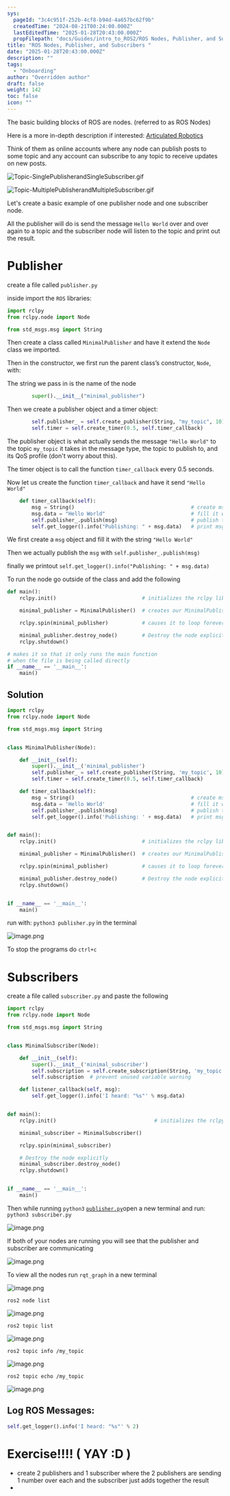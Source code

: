 ```yaml
---
sys:
  pageId: "3c4c951f-252b-4cf8-b94d-4a657bc62f9b"
  createdTime: "2024-08-21T00:24:00.000Z"
  lastEditedTime: "2025-01-28T20:43:00.000Z"
  propFilepath: "docs/Guides/intro_to_ROS2/ROS Nodes, Publisher, and Subscribers .md"
title: "ROS Nodes, Publisher, and Subscribers "
date: "2025-01-28T20:43:00.000Z"
description: ""
tags:
  - "Onboarding"
author: "Overridden author"
draft: false
weight: 142
toc: false
icon: ""
---
```


The basic building blocks of ROS are nodes. (referred to as ROS Nodes)

Here is a more in-depth description if interested: [Articulated Robotics](https://articulatedrobotics.xyz/tutorials/ready-for-ros/ros-overview#2-nodes)

Think of them as online accounts where any node can publish posts to some topic and any account can subscribe to any topic to receive updates on new posts.

![Topic-SinglePublisherandSingleSubscriber.gif](https://docs.ros.org/en/humble/_images/Topic-SinglePublisherandSingleSubscriber.gif)

![Topic-MultiplePublisherandMultipleSubscriber.gif](https://docs.ros.org/en/humble/_images/Topic-MultiplePublisherandMultipleSubscriber.gif)

Let's create a basic example of one publisher node and one subscriber node.

All the publisher will do is send the message `Hello World` over and over again to a topic and the subscriber node will listen to the topic and print out the result.

# Publisher

create a file called `publisher.py` 

inside import the `ROS` libraries:

```python
import rclpy
from rclpy.node import Node

from std_msgs.msg import String
```

Then create a class called `MinimalPublisher` and have it extend the `Node` class we imported.

Then in the constructor, we first run the parent class’s constructor, `Node`, with:

The string we pass in is the name of the node

```python
        super().__init__("minimal_publisher")
```

Then we create a publisher object and a timer object:

```python
        self.publisher_ = self.create_publisher(String, "my_topic", 10)
        self.timer = self.create_timer(0.5, self.timer_callback)
```

The publisher object is what actually sends the message `"Hello World"` to the topic `my_topic` it takes in the message type, the topic to publish to, and its QoS profile (don't worry about this).

The timer object is to call the function `timer_callback` every 0.5 seconds.

Now let us create the function `timer_callback` and have it send `"Hello World"`

```python
    def timer_callback(self):
        msg = String()                                      # create msg object
        msg.data = "Hello World"                            # fill it with data
        self.publisher_.publish(msg)                        # publish the message
        self.get_logger().info("Publishing: " + msg.data)   # print msg
```

We first create a `msg` object and fill it with the string `"Hello World"`

Then we actually publish the `msg` with `self.publisher_.publish(msg)`

finally we printout `self.get_logger().info("Publishing: " + msg.data)`

To run the node go outside of the class and add the following

```python
def main():
    rclpy.init()                            # initializes the rclpy library

    minimal_publisher = MinimalPublisher()  # creates our MinimalPublisher object

    rclpy.spin(minimal_publisher)           # causes it to loop forever

    minimal_publisher.destroy_node()        # Destroy the node explicitly
    rclpy.shutdown()

# makes it so that it only runs the main function
# when the file is being called directly
if __name__ == '__main__': 
    main()
```

## Solution

```python
import rclpy
from rclpy.node import Node

from std_msgs.msg import String


class MinimalPublisher(Node):

    def __init__(self):
        super().__init__('minimal_publisher')
        self.publisher_ = self.create_publisher(String, 'my_topic', 10)
        self.timer = self.create_timer(0.5, self.timer_callback)

    def timer_callback(self):
        msg = String()                                      # create msg object
        msg.data = 'Hello World'                            # fill it with data
        self.publisher_.publish(msg)                        # publish the message
        self.get_logger().info('Publishing: ' + msg.data)   # print msg


def main():
    rclpy.init()                            # initializes the rclpy library

    minimal_publisher = MinimalPublisher()  # creates our MinimalPublisher object

    rclpy.spin(minimal_publisher)           # causes it to loop forever

    minimal_publisher.destroy_node()        # Destroy the node explicitly
    rclpy.shutdown()


if __name__ == '__main__':
    main()
```

run with: `python3 publisher.py` in the terminal

![image.png](https://prod-files-secure.s3.us-west-2.amazonaws.com/d518164a-d88e-44d1-a4ee-3adb3bd8bce0/9214accb-ad5b-44f1-a31c-b3167c59138b/image.png?X-Amz-Algorithm=AWS4-HMAC-SHA256&X-Amz-Content-Sha256=UNSIGNED-PAYLOAD&X-Amz-Credential=ASIAZI2LB4664BSJFTJ5%2F20250408%2Fus-west-2%2Fs3%2Faws4_request&X-Amz-Date=20250408T181036Z&X-Amz-Expires=3600&X-Amz-Security-Token=IQoJb3JpZ2luX2VjEAIaCXVzLXdlc3QtMiJHMEUCICB7dmeFbeyojgEs6MnyfOtihJnidwOncHVHvARcmCZCAiEA%2FiiyK6T%2FfxMJ6v%2FEKcmh6cwT9qJxab59k1KwEe6SESoq%2FwMIexAAGgw2Mzc0MjMxODM4MDUiDDNdKqic6mPJChfeFCrcAzhi3Y7RwEBFCgZtIoLvY1mhUc3scEOh2duQfpqYBh4lAj3Sk2MI2LYUZGG1XsD6%2B1OyEszL5Coto85MZWb%2FDwER4r7BHH%2Fd1qYIXxhSrSbcC8sgbFVDCLCL%2FuqbquhIVbnXtr1sLxOB0miUW%2FNAHyHcfqor4oawZHMv9EKDZp4JVMUDUrhyTN4A02x%2FWxGuYaOi1h1MbLhNCXwJZd9BSPwTewoIPYE%2FMfxF7upv%2BWxyPqOwuINqf5lPkSdb6N6QUkz5oisoumCdHnsMI%2FkC%2BICnlB%2F6Os9sxblJ947VGGCrALzn%2FKi%2FXTKEPomfbeV%2FVPOQLAeMlJuFSBLD7JHRIWS3Xd4S4Ci8jqj8xvUTzJZU8sZ4gx8DhgIzeriAxN90wa1iLr%2FAgxXVirSfpFh6KqydIvSqsvo9o0a23F%2F%2FOYSvO%2BZe3ib7KlhS2ocG3n8p5vWKQ99Vr2oL9RnS0x5rh%2FCBU5rfxg8SPILTmu2TQK46ls4PboKTscnp45XbRXXxYcdtT0BoN6r%2F7UUAeg6Jgg%2F6Kz368FBEpcQLIDkYZIY%2BweYyV6vvR7VUc%2FtMTwWpcWygy229iKTULGaQTcV2hdlxc4VazJUHLudVTpo8vb1zazClkABKwbBtxEoOMPO61b8GOqUBXh9qRpZMneSXJxiAhzi8T%2Bt99S8G5A01xcO1BC7RfyUlxNCniBX%2BJxlv5oTR%2F5IZIQRAS4K6tz6BFOVXpxsZLaqKXHRv%2FWVG8QXfAgH6E%2FtS5NXfCO8%2FSuNS2vXwl00gvqhImIyGwdAzVfme2yx6YHA7MbTpeP3gvSZ8UR74qyd%2B5KR0b1e%2BdPAF5KPpTLUz9Db1WB5P%2F%2FHfUdJ3LNARQ5pt2m3z&X-Amz-Signature=d401f9067c9e36dfc0de0ec1f38e2dc4ff764b5b7a4d83a7acf86b75107364c8&X-Amz-SignedHeaders=host&x-id=GetObject)

To stop the programs do `ctrl+c`

# Subscribers

create a file called `subscriber.py` and paste the following

```python
import rclpy
from rclpy.node import Node

from std_msgs.msg import String


class MinimalSubscriber(Node):

    def __init__(self):
        super().__init__('minimal_subscriber')
        self.subscription = self.create_subscription(String, 'my_topic', self.listener_callback, 10)
        self.subscription  # prevent unused variable warning

    def listener_callback(self, msg):
        self.get_logger().info('I heard: "%s"' % msg.data)


def main():
    rclpy.init()                                # initializes the rclpy library

    minimal_subscriber = MinimalSubscriber()

    rclpy.spin(minimal_subscriber)

    # Destroy the node explicitly
    minimal_subscriber.destroy_node()
    rclpy.shutdown()


if __name__ == '__main__':
    main()
```

Then while running `python3` [`publisher.py`](http://publisher.py/)open a new terminal and run: `python3 subscriber.py` 

![image.png](https://prod-files-secure.s3.us-west-2.amazonaws.com/d518164a-d88e-44d1-a4ee-3adb3bd8bce0/611fccf2-c738-4dbd-94e9-98f209092866/image.png?X-Amz-Algorithm=AWS4-HMAC-SHA256&X-Amz-Content-Sha256=UNSIGNED-PAYLOAD&X-Amz-Credential=ASIAZI2LB4664BSJFTJ5%2F20250408%2Fus-west-2%2Fs3%2Faws4_request&X-Amz-Date=20250408T181036Z&X-Amz-Expires=3600&X-Amz-Security-Token=IQoJb3JpZ2luX2VjEAIaCXVzLXdlc3QtMiJHMEUCICB7dmeFbeyojgEs6MnyfOtihJnidwOncHVHvARcmCZCAiEA%2FiiyK6T%2FfxMJ6v%2FEKcmh6cwT9qJxab59k1KwEe6SESoq%2FwMIexAAGgw2Mzc0MjMxODM4MDUiDDNdKqic6mPJChfeFCrcAzhi3Y7RwEBFCgZtIoLvY1mhUc3scEOh2duQfpqYBh4lAj3Sk2MI2LYUZGG1XsD6%2B1OyEszL5Coto85MZWb%2FDwER4r7BHH%2Fd1qYIXxhSrSbcC8sgbFVDCLCL%2FuqbquhIVbnXtr1sLxOB0miUW%2FNAHyHcfqor4oawZHMv9EKDZp4JVMUDUrhyTN4A02x%2FWxGuYaOi1h1MbLhNCXwJZd9BSPwTewoIPYE%2FMfxF7upv%2BWxyPqOwuINqf5lPkSdb6N6QUkz5oisoumCdHnsMI%2FkC%2BICnlB%2F6Os9sxblJ947VGGCrALzn%2FKi%2FXTKEPomfbeV%2FVPOQLAeMlJuFSBLD7JHRIWS3Xd4S4Ci8jqj8xvUTzJZU8sZ4gx8DhgIzeriAxN90wa1iLr%2FAgxXVirSfpFh6KqydIvSqsvo9o0a23F%2F%2FOYSvO%2BZe3ib7KlhS2ocG3n8p5vWKQ99Vr2oL9RnS0x5rh%2FCBU5rfxg8SPILTmu2TQK46ls4PboKTscnp45XbRXXxYcdtT0BoN6r%2F7UUAeg6Jgg%2F6Kz368FBEpcQLIDkYZIY%2BweYyV6vvR7VUc%2FtMTwWpcWygy229iKTULGaQTcV2hdlxc4VazJUHLudVTpo8vb1zazClkABKwbBtxEoOMPO61b8GOqUBXh9qRpZMneSXJxiAhzi8T%2Bt99S8G5A01xcO1BC7RfyUlxNCniBX%2BJxlv5oTR%2F5IZIQRAS4K6tz6BFOVXpxsZLaqKXHRv%2FWVG8QXfAgH6E%2FtS5NXfCO8%2FSuNS2vXwl00gvqhImIyGwdAzVfme2yx6YHA7MbTpeP3gvSZ8UR74qyd%2B5KR0b1e%2BdPAF5KPpTLUz9Db1WB5P%2F%2FHfUdJ3LNARQ5pt2m3z&X-Amz-Signature=3765f1f55b1c7c51147e423d037e69b7b7211ff6b5bb4ecb42db7da90966dd45&X-Amz-SignedHeaders=host&x-id=GetObject)

If both of your nodes are running you will see that the publisher and subscriber are communicating

![image.png](https://prod-files-secure.s3.us-west-2.amazonaws.com/d518164a-d88e-44d1-a4ee-3adb3bd8bce0/eea428b5-1cf0-43bb-a30b-81cbaf6c5c78/image.png?X-Amz-Algorithm=AWS4-HMAC-SHA256&X-Amz-Content-Sha256=UNSIGNED-PAYLOAD&X-Amz-Credential=ASIAZI2LB4664BSJFTJ5%2F20250408%2Fus-west-2%2Fs3%2Faws4_request&X-Amz-Date=20250408T181036Z&X-Amz-Expires=3600&X-Amz-Security-Token=IQoJb3JpZ2luX2VjEAIaCXVzLXdlc3QtMiJHMEUCICB7dmeFbeyojgEs6MnyfOtihJnidwOncHVHvARcmCZCAiEA%2FiiyK6T%2FfxMJ6v%2FEKcmh6cwT9qJxab59k1KwEe6SESoq%2FwMIexAAGgw2Mzc0MjMxODM4MDUiDDNdKqic6mPJChfeFCrcAzhi3Y7RwEBFCgZtIoLvY1mhUc3scEOh2duQfpqYBh4lAj3Sk2MI2LYUZGG1XsD6%2B1OyEszL5Coto85MZWb%2FDwER4r7BHH%2Fd1qYIXxhSrSbcC8sgbFVDCLCL%2FuqbquhIVbnXtr1sLxOB0miUW%2FNAHyHcfqor4oawZHMv9EKDZp4JVMUDUrhyTN4A02x%2FWxGuYaOi1h1MbLhNCXwJZd9BSPwTewoIPYE%2FMfxF7upv%2BWxyPqOwuINqf5lPkSdb6N6QUkz5oisoumCdHnsMI%2FkC%2BICnlB%2F6Os9sxblJ947VGGCrALzn%2FKi%2FXTKEPomfbeV%2FVPOQLAeMlJuFSBLD7JHRIWS3Xd4S4Ci8jqj8xvUTzJZU8sZ4gx8DhgIzeriAxN90wa1iLr%2FAgxXVirSfpFh6KqydIvSqsvo9o0a23F%2F%2FOYSvO%2BZe3ib7KlhS2ocG3n8p5vWKQ99Vr2oL9RnS0x5rh%2FCBU5rfxg8SPILTmu2TQK46ls4PboKTscnp45XbRXXxYcdtT0BoN6r%2F7UUAeg6Jgg%2F6Kz368FBEpcQLIDkYZIY%2BweYyV6vvR7VUc%2FtMTwWpcWygy229iKTULGaQTcV2hdlxc4VazJUHLudVTpo8vb1zazClkABKwbBtxEoOMPO61b8GOqUBXh9qRpZMneSXJxiAhzi8T%2Bt99S8G5A01xcO1BC7RfyUlxNCniBX%2BJxlv5oTR%2F5IZIQRAS4K6tz6BFOVXpxsZLaqKXHRv%2FWVG8QXfAgH6E%2FtS5NXfCO8%2FSuNS2vXwl00gvqhImIyGwdAzVfme2yx6YHA7MbTpeP3gvSZ8UR74qyd%2B5KR0b1e%2BdPAF5KPpTLUz9Db1WB5P%2F%2FHfUdJ3LNARQ5pt2m3z&X-Amz-Signature=caddb8459503b0c274be867f8756d038b39cf017aa70fc506b34cd0f2481d593&X-Amz-SignedHeaders=host&x-id=GetObject)

To view all the nodes run `rqt_graph` in a new terminal

![image.png](https://prod-files-secure.s3.us-west-2.amazonaws.com/d518164a-d88e-44d1-a4ee-3adb3bd8bce0/1d98e964-4318-4d62-b5c4-8c8f78368598/image.png?X-Amz-Algorithm=AWS4-HMAC-SHA256&X-Amz-Content-Sha256=UNSIGNED-PAYLOAD&X-Amz-Credential=ASIAZI2LB4664BSJFTJ5%2F20250408%2Fus-west-2%2Fs3%2Faws4_request&X-Amz-Date=20250408T181036Z&X-Amz-Expires=3600&X-Amz-Security-Token=IQoJb3JpZ2luX2VjEAIaCXVzLXdlc3QtMiJHMEUCICB7dmeFbeyojgEs6MnyfOtihJnidwOncHVHvARcmCZCAiEA%2FiiyK6T%2FfxMJ6v%2FEKcmh6cwT9qJxab59k1KwEe6SESoq%2FwMIexAAGgw2Mzc0MjMxODM4MDUiDDNdKqic6mPJChfeFCrcAzhi3Y7RwEBFCgZtIoLvY1mhUc3scEOh2duQfpqYBh4lAj3Sk2MI2LYUZGG1XsD6%2B1OyEszL5Coto85MZWb%2FDwER4r7BHH%2Fd1qYIXxhSrSbcC8sgbFVDCLCL%2FuqbquhIVbnXtr1sLxOB0miUW%2FNAHyHcfqor4oawZHMv9EKDZp4JVMUDUrhyTN4A02x%2FWxGuYaOi1h1MbLhNCXwJZd9BSPwTewoIPYE%2FMfxF7upv%2BWxyPqOwuINqf5lPkSdb6N6QUkz5oisoumCdHnsMI%2FkC%2BICnlB%2F6Os9sxblJ947VGGCrALzn%2FKi%2FXTKEPomfbeV%2FVPOQLAeMlJuFSBLD7JHRIWS3Xd4S4Ci8jqj8xvUTzJZU8sZ4gx8DhgIzeriAxN90wa1iLr%2FAgxXVirSfpFh6KqydIvSqsvo9o0a23F%2F%2FOYSvO%2BZe3ib7KlhS2ocG3n8p5vWKQ99Vr2oL9RnS0x5rh%2FCBU5rfxg8SPILTmu2TQK46ls4PboKTscnp45XbRXXxYcdtT0BoN6r%2F7UUAeg6Jgg%2F6Kz368FBEpcQLIDkYZIY%2BweYyV6vvR7VUc%2FtMTwWpcWygy229iKTULGaQTcV2hdlxc4VazJUHLudVTpo8vb1zazClkABKwbBtxEoOMPO61b8GOqUBXh9qRpZMneSXJxiAhzi8T%2Bt99S8G5A01xcO1BC7RfyUlxNCniBX%2BJxlv5oTR%2F5IZIQRAS4K6tz6BFOVXpxsZLaqKXHRv%2FWVG8QXfAgH6E%2FtS5NXfCO8%2FSuNS2vXwl00gvqhImIyGwdAzVfme2yx6YHA7MbTpeP3gvSZ8UR74qyd%2B5KR0b1e%2BdPAF5KPpTLUz9Db1WB5P%2F%2FHfUdJ3LNARQ5pt2m3z&X-Amz-Signature=ea88f4b99ddcb214d87c27ab747aee83b649bfda4d48b1a1e4202dad9364c46e&X-Amz-SignedHeaders=host&x-id=GetObject)

`ros2 node list`

![image.png](https://prod-files-secure.s3.us-west-2.amazonaws.com/d518164a-d88e-44d1-a4ee-3adb3bd8bce0/680ac8cf-e6d9-4164-9ece-5b9a6fccffee/image.png?X-Amz-Algorithm=AWS4-HMAC-SHA256&X-Amz-Content-Sha256=UNSIGNED-PAYLOAD&X-Amz-Credential=ASIAZI2LB4664BSJFTJ5%2F20250408%2Fus-west-2%2Fs3%2Faws4_request&X-Amz-Date=20250408T181036Z&X-Amz-Expires=3600&X-Amz-Security-Token=IQoJb3JpZ2luX2VjEAIaCXVzLXdlc3QtMiJHMEUCICB7dmeFbeyojgEs6MnyfOtihJnidwOncHVHvARcmCZCAiEA%2FiiyK6T%2FfxMJ6v%2FEKcmh6cwT9qJxab59k1KwEe6SESoq%2FwMIexAAGgw2Mzc0MjMxODM4MDUiDDNdKqic6mPJChfeFCrcAzhi3Y7RwEBFCgZtIoLvY1mhUc3scEOh2duQfpqYBh4lAj3Sk2MI2LYUZGG1XsD6%2B1OyEszL5Coto85MZWb%2FDwER4r7BHH%2Fd1qYIXxhSrSbcC8sgbFVDCLCL%2FuqbquhIVbnXtr1sLxOB0miUW%2FNAHyHcfqor4oawZHMv9EKDZp4JVMUDUrhyTN4A02x%2FWxGuYaOi1h1MbLhNCXwJZd9BSPwTewoIPYE%2FMfxF7upv%2BWxyPqOwuINqf5lPkSdb6N6QUkz5oisoumCdHnsMI%2FkC%2BICnlB%2F6Os9sxblJ947VGGCrALzn%2FKi%2FXTKEPomfbeV%2FVPOQLAeMlJuFSBLD7JHRIWS3Xd4S4Ci8jqj8xvUTzJZU8sZ4gx8DhgIzeriAxN90wa1iLr%2FAgxXVirSfpFh6KqydIvSqsvo9o0a23F%2F%2FOYSvO%2BZe3ib7KlhS2ocG3n8p5vWKQ99Vr2oL9RnS0x5rh%2FCBU5rfxg8SPILTmu2TQK46ls4PboKTscnp45XbRXXxYcdtT0BoN6r%2F7UUAeg6Jgg%2F6Kz368FBEpcQLIDkYZIY%2BweYyV6vvR7VUc%2FtMTwWpcWygy229iKTULGaQTcV2hdlxc4VazJUHLudVTpo8vb1zazClkABKwbBtxEoOMPO61b8GOqUBXh9qRpZMneSXJxiAhzi8T%2Bt99S8G5A01xcO1BC7RfyUlxNCniBX%2BJxlv5oTR%2F5IZIQRAS4K6tz6BFOVXpxsZLaqKXHRv%2FWVG8QXfAgH6E%2FtS5NXfCO8%2FSuNS2vXwl00gvqhImIyGwdAzVfme2yx6YHA7MbTpeP3gvSZ8UR74qyd%2B5KR0b1e%2BdPAF5KPpTLUz9Db1WB5P%2F%2FHfUdJ3LNARQ5pt2m3z&X-Amz-Signature=298547fe8675fa81ceaa374a05faaf6af044ed8b292638378d906676d42ffb8b&X-Amz-SignedHeaders=host&x-id=GetObject)

`ros2 topic list`

![image.png](https://prod-files-secure.s3.us-west-2.amazonaws.com/d518164a-d88e-44d1-a4ee-3adb3bd8bce0/eee2ebe1-27ef-4a4a-96fb-2ca54126fb29/image.png?X-Amz-Algorithm=AWS4-HMAC-SHA256&X-Amz-Content-Sha256=UNSIGNED-PAYLOAD&X-Amz-Credential=ASIAZI2LB4664BSJFTJ5%2F20250408%2Fus-west-2%2Fs3%2Faws4_request&X-Amz-Date=20250408T181036Z&X-Amz-Expires=3600&X-Amz-Security-Token=IQoJb3JpZ2luX2VjEAIaCXVzLXdlc3QtMiJHMEUCICB7dmeFbeyojgEs6MnyfOtihJnidwOncHVHvARcmCZCAiEA%2FiiyK6T%2FfxMJ6v%2FEKcmh6cwT9qJxab59k1KwEe6SESoq%2FwMIexAAGgw2Mzc0MjMxODM4MDUiDDNdKqic6mPJChfeFCrcAzhi3Y7RwEBFCgZtIoLvY1mhUc3scEOh2duQfpqYBh4lAj3Sk2MI2LYUZGG1XsD6%2B1OyEszL5Coto85MZWb%2FDwER4r7BHH%2Fd1qYIXxhSrSbcC8sgbFVDCLCL%2FuqbquhIVbnXtr1sLxOB0miUW%2FNAHyHcfqor4oawZHMv9EKDZp4JVMUDUrhyTN4A02x%2FWxGuYaOi1h1MbLhNCXwJZd9BSPwTewoIPYE%2FMfxF7upv%2BWxyPqOwuINqf5lPkSdb6N6QUkz5oisoumCdHnsMI%2FkC%2BICnlB%2F6Os9sxblJ947VGGCrALzn%2FKi%2FXTKEPomfbeV%2FVPOQLAeMlJuFSBLD7JHRIWS3Xd4S4Ci8jqj8xvUTzJZU8sZ4gx8DhgIzeriAxN90wa1iLr%2FAgxXVirSfpFh6KqydIvSqsvo9o0a23F%2F%2FOYSvO%2BZe3ib7KlhS2ocG3n8p5vWKQ99Vr2oL9RnS0x5rh%2FCBU5rfxg8SPILTmu2TQK46ls4PboKTscnp45XbRXXxYcdtT0BoN6r%2F7UUAeg6Jgg%2F6Kz368FBEpcQLIDkYZIY%2BweYyV6vvR7VUc%2FtMTwWpcWygy229iKTULGaQTcV2hdlxc4VazJUHLudVTpo8vb1zazClkABKwbBtxEoOMPO61b8GOqUBXh9qRpZMneSXJxiAhzi8T%2Bt99S8G5A01xcO1BC7RfyUlxNCniBX%2BJxlv5oTR%2F5IZIQRAS4K6tz6BFOVXpxsZLaqKXHRv%2FWVG8QXfAgH6E%2FtS5NXfCO8%2FSuNS2vXwl00gvqhImIyGwdAzVfme2yx6YHA7MbTpeP3gvSZ8UR74qyd%2B5KR0b1e%2BdPAF5KPpTLUz9Db1WB5P%2F%2FHfUdJ3LNARQ5pt2m3z&X-Amz-Signature=a06d832b9fd525b6bf08a9b42b438b0f68514eaf209ea4ead6f73ba2be7f9b39&X-Amz-SignedHeaders=host&x-id=GetObject)

`ros2 topic info /my_topic`

![image.png](https://prod-files-secure.s3.us-west-2.amazonaws.com/d518164a-d88e-44d1-a4ee-3adb3bd8bce0/6288ef12-cb9e-406f-b9eb-65feed3a9011/image.png?X-Amz-Algorithm=AWS4-HMAC-SHA256&X-Amz-Content-Sha256=UNSIGNED-PAYLOAD&X-Amz-Credential=ASIAZI2LB4664BSJFTJ5%2F20250408%2Fus-west-2%2Fs3%2Faws4_request&X-Amz-Date=20250408T181036Z&X-Amz-Expires=3600&X-Amz-Security-Token=IQoJb3JpZ2luX2VjEAIaCXVzLXdlc3QtMiJHMEUCICB7dmeFbeyojgEs6MnyfOtihJnidwOncHVHvARcmCZCAiEA%2FiiyK6T%2FfxMJ6v%2FEKcmh6cwT9qJxab59k1KwEe6SESoq%2FwMIexAAGgw2Mzc0MjMxODM4MDUiDDNdKqic6mPJChfeFCrcAzhi3Y7RwEBFCgZtIoLvY1mhUc3scEOh2duQfpqYBh4lAj3Sk2MI2LYUZGG1XsD6%2B1OyEszL5Coto85MZWb%2FDwER4r7BHH%2Fd1qYIXxhSrSbcC8sgbFVDCLCL%2FuqbquhIVbnXtr1sLxOB0miUW%2FNAHyHcfqor4oawZHMv9EKDZp4JVMUDUrhyTN4A02x%2FWxGuYaOi1h1MbLhNCXwJZd9BSPwTewoIPYE%2FMfxF7upv%2BWxyPqOwuINqf5lPkSdb6N6QUkz5oisoumCdHnsMI%2FkC%2BICnlB%2F6Os9sxblJ947VGGCrALzn%2FKi%2FXTKEPomfbeV%2FVPOQLAeMlJuFSBLD7JHRIWS3Xd4S4Ci8jqj8xvUTzJZU8sZ4gx8DhgIzeriAxN90wa1iLr%2FAgxXVirSfpFh6KqydIvSqsvo9o0a23F%2F%2FOYSvO%2BZe3ib7KlhS2ocG3n8p5vWKQ99Vr2oL9RnS0x5rh%2FCBU5rfxg8SPILTmu2TQK46ls4PboKTscnp45XbRXXxYcdtT0BoN6r%2F7UUAeg6Jgg%2F6Kz368FBEpcQLIDkYZIY%2BweYyV6vvR7VUc%2FtMTwWpcWygy229iKTULGaQTcV2hdlxc4VazJUHLudVTpo8vb1zazClkABKwbBtxEoOMPO61b8GOqUBXh9qRpZMneSXJxiAhzi8T%2Bt99S8G5A01xcO1BC7RfyUlxNCniBX%2BJxlv5oTR%2F5IZIQRAS4K6tz6BFOVXpxsZLaqKXHRv%2FWVG8QXfAgH6E%2FtS5NXfCO8%2FSuNS2vXwl00gvqhImIyGwdAzVfme2yx6YHA7MbTpeP3gvSZ8UR74qyd%2B5KR0b1e%2BdPAF5KPpTLUz9Db1WB5P%2F%2FHfUdJ3LNARQ5pt2m3z&X-Amz-Signature=98e801fab6a6ec77d58172ce365be5f8dcfc30fa7bab1b4bb4b7dd1e13288b0a&X-Amz-SignedHeaders=host&x-id=GetObject)

`ros2 topic echo /my_topic`

![image.png](https://prod-files-secure.s3.us-west-2.amazonaws.com/d518164a-d88e-44d1-a4ee-3adb3bd8bce0/0a6fcb4d-422d-4a6c-a803-749ef4adf2c6/image.png?X-Amz-Algorithm=AWS4-HMAC-SHA256&X-Amz-Content-Sha256=UNSIGNED-PAYLOAD&X-Amz-Credential=ASIAZI2LB4664BSJFTJ5%2F20250408%2Fus-west-2%2Fs3%2Faws4_request&X-Amz-Date=20250408T181036Z&X-Amz-Expires=3600&X-Amz-Security-Token=IQoJb3JpZ2luX2VjEAIaCXVzLXdlc3QtMiJHMEUCICB7dmeFbeyojgEs6MnyfOtihJnidwOncHVHvARcmCZCAiEA%2FiiyK6T%2FfxMJ6v%2FEKcmh6cwT9qJxab59k1KwEe6SESoq%2FwMIexAAGgw2Mzc0MjMxODM4MDUiDDNdKqic6mPJChfeFCrcAzhi3Y7RwEBFCgZtIoLvY1mhUc3scEOh2duQfpqYBh4lAj3Sk2MI2LYUZGG1XsD6%2B1OyEszL5Coto85MZWb%2FDwER4r7BHH%2Fd1qYIXxhSrSbcC8sgbFVDCLCL%2FuqbquhIVbnXtr1sLxOB0miUW%2FNAHyHcfqor4oawZHMv9EKDZp4JVMUDUrhyTN4A02x%2FWxGuYaOi1h1MbLhNCXwJZd9BSPwTewoIPYE%2FMfxF7upv%2BWxyPqOwuINqf5lPkSdb6N6QUkz5oisoumCdHnsMI%2FkC%2BICnlB%2F6Os9sxblJ947VGGCrALzn%2FKi%2FXTKEPomfbeV%2FVPOQLAeMlJuFSBLD7JHRIWS3Xd4S4Ci8jqj8xvUTzJZU8sZ4gx8DhgIzeriAxN90wa1iLr%2FAgxXVirSfpFh6KqydIvSqsvo9o0a23F%2F%2FOYSvO%2BZe3ib7KlhS2ocG3n8p5vWKQ99Vr2oL9RnS0x5rh%2FCBU5rfxg8SPILTmu2TQK46ls4PboKTscnp45XbRXXxYcdtT0BoN6r%2F7UUAeg6Jgg%2F6Kz368FBEpcQLIDkYZIY%2BweYyV6vvR7VUc%2FtMTwWpcWygy229iKTULGaQTcV2hdlxc4VazJUHLudVTpo8vb1zazClkABKwbBtxEoOMPO61b8GOqUBXh9qRpZMneSXJxiAhzi8T%2Bt99S8G5A01xcO1BC7RfyUlxNCniBX%2BJxlv5oTR%2F5IZIQRAS4K6tz6BFOVXpxsZLaqKXHRv%2FWVG8QXfAgH6E%2FtS5NXfCO8%2FSuNS2vXwl00gvqhImIyGwdAzVfme2yx6YHA7MbTpeP3gvSZ8UR74qyd%2B5KR0b1e%2BdPAF5KPpTLUz9Db1WB5P%2F%2FHfUdJ3LNARQ5pt2m3z&X-Amz-Signature=2bda1fa20abfd7f6aa0009a869ad1cef1d6fa1291358279a901bf290d3ddadcd&X-Amz-SignedHeaders=host&x-id=GetObject)

## Log ROS Messages:

```python
self.get_logger().info('I heard: "%s"' % 2)
```

# Exercise!!!! ( YAY :D )

- create 2 publishers and 1 subscriber where the 2 publishers are sending 1 number over each and the subscriber just adds together the result
- 
